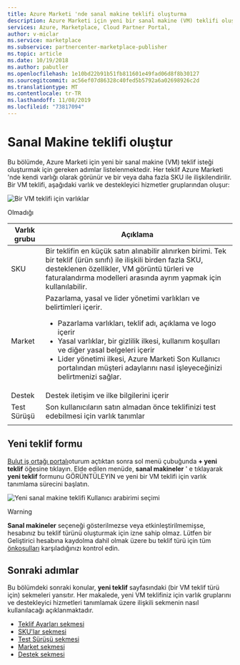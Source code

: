 ```yaml
---
title: Azure Marketi 'nde sanal makine teklifi oluşturma
description: Azure Marketi için yeni bir sanal makine (VM) teklifi oluşturmak için gereken adımları listeler.
services: Azure, Marketplace, Cloud Partner Portal,
author: v-miclar
ms.service: marketplace
ms.subservice: partnercenter-marketplace-publisher
ms.topic: article
ms.date: 10/19/2018
ms.author: pabutler
ms.openlocfilehash: 1e10bd22b91b51fb811601e49fad06d8f8b30127
ms.sourcegitcommit: ac56ef07d86328c40fed5b5792a6a02698926c2d
ms.translationtype: MT
ms.contentlocale: tr-TR
ms.lasthandoff: 11/08/2019
ms.locfileid: "73817094"
---
```

# <a name="create-virtual-machine-offer"></a>Sanal Makine teklifi oluştur

Bu bölümde, Azure Marketi için yeni bir sanal makine (VM) teklif isteği oluşturmak için gereken adımlar listelenmektedir.  Her teklif Azure Marketi 'nde kendi varlığı olarak görünür ve bir veya daha fazla SKU ile ilişkilendirilir.  Bir VM teklifi, aşağıdaki varlık ve destekleyici hizmetler gruplarından oluşur: 

![Bir VM teklifi için varlıklar](./media/publishvm_002.png)

Olmadığı

|  **Varlık grubu**   |  **Açıklama**  |
|  ---------------   |  ---------------  |
|    SKU            |  Bir teklifin en küçük satın alınabilir alınırken birimi. Tek bir teklif (ürün sınıfı) ile ilişkili birden fazla SKU, desteklenen özellikler, VM görüntü türleri ve faturalandırma modelleri arasında ayrım yapmak için kullanılabilir. |
|  Market       | Pazarlama, yasal ve lider yönetimi varlıkları ve belirtimleri içerir.  <ul><li> Pazarlama varlıkları, teklif adı, açıklama ve logo içerir</li> <li> Yasal varlıklar, bir gizlilik ilkesi, kullanım koşulları ve diğer yasal belgeleri içerir</li>  <li> Lider yönetimi ilkesi, Azure Marketi Son Kullanıcı portalından müşteri adaylarını nasıl işleyeceğinizi belirtmenizi sağlar.</li> </ul> |
| Destek            | Destek iletişim ve ilke bilgilerini içerir |
| Test Sürüşü         | Son kullanıcıların satın almadan önce teklifinizi test edebilmesi için varlık tanımlar |
|  |  |


## <a name="new-offer-form"></a>Yeni teklif formu

[Bulut iş ortağı portalı](https://cloudpartner.azure.com/)oturum açtıktan sonra sol menü çubuğunda **+ yeni teklif** öğesine tıklayın. Elde edilen menüde, **sanal makineler** ' e tıklayarak **yeni teklif** formunu GÖRÜNTÜLEYIN ve yeni bir VM teklifi için varlık tanımlama sürecini başlatın. 
<!-- not all publishers see corevm or azure apps test, you need to be whitelisted to see them. we should hide those in these images. -->

![Yeni sanal makine teklifi Kullanıcı arabirimi seçimi](./media/publishvm_003.png)

> [!WARNING]
> **Sanal makineler** seçeneği gösterilmezse veya etkinleştirilmemişse, hesabınız bu teklif türünü oluşturmak için izne sahip olmaz.  Lütfen bir Geliştirici hesabına kaydolma dahil olmak üzere bu teklif türü için tüm [önkoşulları](./cpp-prerequisites.md) karşıladığınızı kontrol edin.


## <a name="next-steps"></a>Sonraki adımlar

Bu bölümdeki sonraki konular, **yeni teklif** sayfasındaki (bir VM teklif türü için) sekmeleri yansıtır.  Her makalede, yeni VM teklifiniz için varlık gruplarını ve destekleyici hizmetleri tanımlamak üzere ilişkili sekmenin nasıl kullanılacağı açıklanmaktadır.

- [Teklif Ayarları sekmesi](./cpp-offer-settings-tab.md)
- [SKU'lar sekmesi](./cpp-skus-tab.md)
- [Test Sürüşü sekmesi](./cpp-test-drive-tab.md)
- [Market sekmesi](./cpp-marketplace-tab.md)
- [Destek sekmesi](./cpp-support-tab.md)
